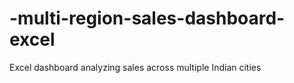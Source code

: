 # -multi-region-sales-dashboard-excel
Excel dashboard analyzing sales across multiple Indian cities
